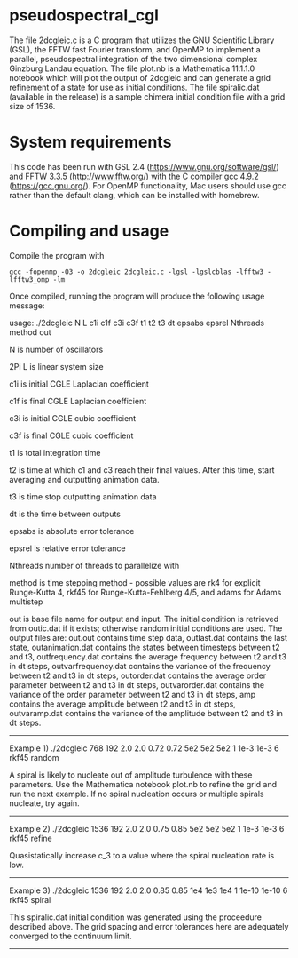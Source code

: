 # pseudospectral_cgl 
The file 2dcgleic.c is a C program that utilizes the GNU Scientific Library (GSL), the FFTW fast Fourier transform, 
and OpenMP to implement a parallel, pseudospectral integration of the two dimensional complex Ginzburg 
Landau equation. The file plot.nb is a Mathematica 11.1.1.0 notebook which will plot the output of 2dcgleic and can generate 
a grid refinement of a state for use as initial conditions. The file spiralic.dat (available in the release) is a sample
chimera initial condition file with a grid size of 1536.

# System requirements
This code has been run with GSL 2.4 (https://www.gnu.org/software/gsl/) and FFTW 3.3.5 (http://www.fftw.org/) 
with the C compiler gcc 4.9.2 (https://gcc.gnu.org/).  For OpenMP functionality, Mac users should use gcc rather than the default clang, which can be installed with homebrew.

# Compiling and usage
Compile the program with

`gcc -fopenmp -O3 -o 2dcgleic 2dcgleic.c -lgsl -lgslcblas -lfftw3 -lfftw3_omp -lm`
  
Once compiled, running the program will produce the following usage message:

usage: ./2dcgleic N L c1i c1f c3i c3f t1 t2 t3 dt epsabs epsrel Nthreads method out 

N is number of oscillators 

2Pi L is linear system size 

c1i is initial CGLE Laplacian coefficient 

c1f is final CGLE Laplacian coefficient 

c3i is initial CGLE cubic coefficient 

c3f is final CGLE cubic coefficient 

t1 is total integration time 

t2 is time at which c1 and c3 reach their final values.  After this time, start averaging and outputting animation data. 

t3 is time stop outputting animation data 

dt is the time between outputs 

epsabs is absolute error tolerance 

epsrel is relative error tolerance 

Nthreads number of threads to parallelize with

method is time stepping method - possible values are rk4 for explicit Runge-Kutta 4, rkf45 for Runge-Kutta-Fehlberg 4/5, and adams for Adams multistep

out is base file name for output and input.  The initial condition is retrieved from outic.dat if it exists; otherwise random initial conditions are used. The output files are: out.out contains time step data, outlast.dat contains the last state, outanimation.dat contains the states between timesteps between t2 and t3, outfrequency.dat contains the average frequency between t2 and t3 in dt steps, outvarfrequency.dat contains the variance of the frequency between t2 and t3 in dt steps, outorder.dat contains the average order parameter between t2 and t3 in dt steps, outvarorder.dat contains the variance of the order parameter between t2 and t3 in dt steps, amp contains the average amplitude between t2 and t3 in dt steps, outvaramp.dat contains the variance of the amplitude between t2 and t3 in dt steps. 

------------------------------------------------------------------------------------

Example 1) ./2dcgleic 768 192 2.0 2.0 0.72 0.72 5e2 5e2 5e2 1 1e-3 1e-3 6 rkf45 random 

A spiral is likely to nucleate out of amplitude turbulence with these parameters. 
Use the Mathematica notebook plot.nb to refine the grid and run the next example.
If no spiral nucleation occurs or multiple spirals nucleate, try again.

------------------------------------------------------------------------------------

Example 2) ./2dcgleic 1536 192 2.0 2.0 0.75 0.85 5e2 5e2 5e2 1 1e-3 1e-3 6 rkf45 refine 

Quasistatically increase c_3 to a value where the spiral nucleation rate is low. 

------------------------------------------------------------------------------------

Example 3) ./2dcgleic 1536 192 2.0 2.0 0.85 0.85 1e4 1e3 1e4 1 1e-10 1e-10 6 rkf45 spiral 
 
This spiralic.dat initial condition was generated using the proceedure described above. The grid spacing and error tolerances here are adequately converged to the continuum limit.

------------------------------------------------------------------------------------

